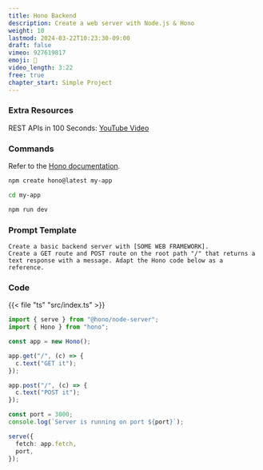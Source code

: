 ```yaml
---
title: Hono Backend
description: Create a web server with Node.js & Hono
weight: 10
lastmod: 2024-03-22T10:23:30-09:00
draft: false
vimeo: 927619817
emoji: 🏯
video_length: 3:22
free: true
chapter_start: Simple Project
---
```


### Extra Resources

REST APIs in 100 Seconds: [YouTube Video](https://youtu.be/-MTSQjw5DrM)

### Commands

Refer to the [Hono documentation](https://hono.dev/).

```bash
npm create hono@latest my-app

cd my-app

npm run dev
```

### Prompt Template

```text
Create a basic backend server with [SOME WEB FRAMEWORK].
Create a GET route and POST route on the root path "/" that returns a text response with a message. Adapt the Hono code below as a reference.
```

### Code

{{< file "ts" "src/index.ts" >}}

```typescript
import { serve } from "@hono/node-server";
import { Hono } from "hono";

const app = new Hono();

app.get("/", (c) => {
  c.text("GET it");
});

app.post("/", (c) => {
  c.text("POST it");
});

const port = 3000;
console.log(`Server is running on port ${port}`);

serve({
  fetch: app.fetch,
  port,
});
```

